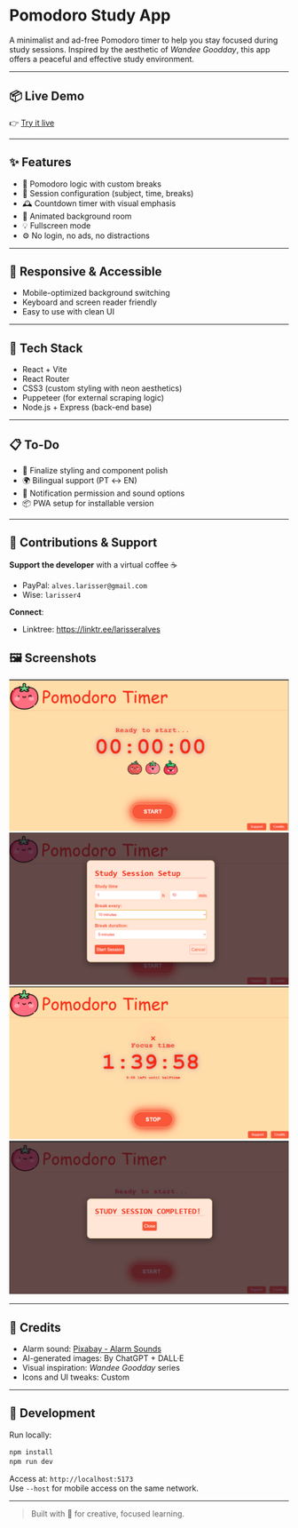 # Pomodoro Study App

A minimalist and ad-free Pomodoro timer to help you stay focused during study sessions. Inspired by the aesthetic of *Wandee Goodday*, this app offers a peaceful and effective study environment.

---

## 📦 Live Demo 

👉 [Try it live](https://companion-study-room-react.vercel.app/)

---

## ✨ Features

- 🧠 Pomodoro logic with custom breaks
- 🎯 Session configuration (subject, time, breaks)
- 🕰️ Countdown timer with visual emphasis
- 🌈 Animated background room
- 💡 Fullscreen mode
- ⚙️ No login, no ads, no distractions

---

## 📱 Responsive & Accessible

- Mobile-optimized background switching
- Keyboard and screen reader friendly
- Easy to use with clean UI

---

## 🚀 Tech Stack

- React + Vite
- React Router
- CSS3 (custom styling with neon aesthetics)
- Puppeteer (for external scraping logic)
- Node.js + Express (back-end base)

---

## 📋 To-Do

- 🎨 Finalize styling and component polish
- 🌍 Bilingual support (PT ↔ EN)
- 🔔 Notification permission and sound options
- 📦 PWA setup for installable version

---

## 🤝 Contributions & Support

**Support the developer** with a virtual coffee ☕  
- PayPal: `alves.larisser@gmail.com`  
- Wise: `larisser4`

**Connect**:  
- Linktree: https://linktr.ee/larisseralves

## 🖼️ Screenshots
<img src="https://github.com/larissealves/companion-study-room-react/blob/master/public/Screenshots/img-01.png" />
<img src="https://github.com/larissealves/companion-study-room-react/blob/master/public/Screenshots/img-02.png" />
<img src="https://github.com/larissealves/companion-study-room-react/blob/master/public/Screenshots/img-03.png" />
<img src="https://github.com/larissealves/companion-study-room-react/blob/master/public/Screenshots/img-04.png" />

---

## 📸 Credits

- Alarm sound: [Pixabay - Alarm Sounds](https://pixabay.com/pt/music/search/alarm/?pagi=3)
- AI-generated images: By ChatGPT + DALL·E
- Visual inspiration: *Wandee Goodday* series
- Icons and UI tweaks: Custom

---

## 🧪 Development

Run locally:

```bash
npm install
npm run dev
```

Access at: `http://localhost:5173`  
Use `--host` for mobile access on the same network.

---

> Built with 💜 for creative, focused learning.

